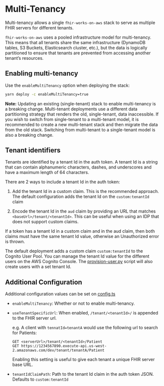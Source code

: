 # Multi-Tenancy

Multi-tenancy allows a single `fhir-works-on-aws` stack to serve as multiple FHIR servers for different tenants.

`fhir-works-on-aws` uses a pooled infrastructure model for multi-tenancy. This means that all tenants share the 
same infrastructure (DynamoDB tables, S3 Buckets, Elasticsearch cluster, etc.), but the data 
is logically partitioned to ensure that tenants are prevented from accessing another tenant’s resources.

## Enabling multi-tenancy

Use the `enableMultiTenancy` option when deploying the stack: 

```bash
yarn deploy -c enableMultiTenancy=true
```

**Note:** Updating an existing (single-tenant) stack to enable multi-tenancy is a breaking change. Multi-tenant 
deployments use a different data partitioning strategy that renders the old, single-tenant, data inaccessible. 
If you wish to switch from single-tenant to a multi-tenant model, it is recommended to create a new multi-tenant stack 
and then migrate the data from the old stack. Switching from multi-tenant to a single-tenant model is also a breaking change.

## Tenant identifiers

Tenants are identified by a tenant Id in the auth token. A tenant Id is a string that can contain alphanumeric characters, 
dashes, and underscores and have a maximum length of 64 characters. 

There are 2 ways to include a tenant Id in the auth token:

1. Add the tenant Id in a custom claim. This is the recommended approach. 
The default configuration adds the tenant Id on the `custom:tenantId` claim

1. Encode the tenant Id in the `aud` claim by providing an URL that matches `<baseUrl>/tenant/<tenantId>`. 
This can be useful when using an IDP that does not support custom claims.

If a token has a tenant Id in a custom claim and in the aud claim, then both claims must have the same tenant Id value, 
otherwise an Unauthorized error is thrown.

The default deployment adds a custom claim `custom:tenantId` to the Cognito User Pool. You can manage the tenant Id value
for the different users on the AWS Cognito Console. The [provision-user.py](https://github.com/awslabs/fhir-works-on-aws-deployment/blob/mainline/scripts/provision-user.py) 
script will also create users with a set tenant Id.

## Additional Configuration

Additional configuration values can be set on [config.ts](https://github.com/awslabs/fhir-works-on-aws-deployment/blob/mainline/src/config.ts)

- `enableMultiTenancy`: Whether or not to enable multi-tenancy.
- `useTenantSpecificUrl`: When enabled, `/tenant/<tenantId>/` is appended to the FHIR server url. 
  
  e.g. A client with `tennatId=tenantA` would use the following url to search for Patients: 
  ```
  GET <serverUrl>/tenant/<tenantId>/Patient
  GET https://1234567890.execute-api.us-west-2.amazonaws.com/dev/tenant/tenantA/Patient
  ```
  Enabling this setting is useful to give each tenant a unique FHIR server base URL.

- `tenantIdClaimPath`: Path to the tenant Id claim in the auth token JSON. Defaults to `custom:tenantId` 
